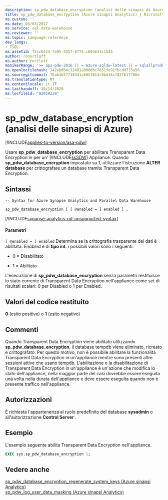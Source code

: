 ```yaml
---
description: sp_pdw_database_encryption (analisi delle sinapsi di Azure)
title: sp_pdw_database_encryption (Azure sinapsi Analytics) | Microsoft Docs
ms.custom: ''
ms.date: 03/03/2017
ms.service: sql-data-warehouse
ms.reviewer: ''
ms.topic: language-reference
dev_langs:
- TSQL
ms.assetid: f5ccb424-7a95-4557-b774-c69de33c1545
author: ronortloff
ms.author: rortloff
monikerRange: '>= aps-pdw-2016 || = azure-sqldw-latest || = sqlallproducts-allversions'
ms.openlocfilehash: 142ebd04c32491a800dbc7651fe91fbcdd715a56
ms.sourcegitcommit: 76ab3b57718341c6057613c9bd38cf82fb17786e
ms.translationtype: MT
ms.contentlocale: it-IT
ms.lasthandoff: 10/14/2020
ms.locfileid: "92059229"
---
```

# <a name="sp_pdw_database_encryption-azure-synapse-analytics"></a>sp_pdw_database_encryption (analisi delle sinapsi di Azure)
[!INCLUDE[applies-to-version/asa-pdw](../../includes/applies-to-version/asa-pdw.md)]

  Usare **sp_pdw_database_encryption** per abilitare Transparent Data Encryption in per un' [!INCLUDE[ssSDW](../../includes/sssdw-md.md)] Appliance. Quando **sp_pdw_database_encryption** impostato su 1, utilizzare l'istruzione **ALTER database** per crittografare un database tramite Transparent Data Encryption.  
  
## <a name="syntax"></a>Sintassi  
  
```syntaxsql  
-- Syntax for Azure Synapse Analytics and Parallel Data Warehouse  
  
sp_pdw_database_encryption [ [ @enabled = ] enabled ] ;  
```  

[!INCLUDE[synapse-analytics-od-unsupported-syntax](../../includes/synapse-analytics-od-unsupported-syntax.md)]

#### <a name="parameters"></a>Parametri  
`[ @enabled = ] enabled` Determina se la crittografia trasparente dei dati è abilitata. *Enabled* è di **tipo int**. i possibili valori sono i seguenti:  
  
-   0 = Disabilitato  
  
-   1 = Abilitato  
  
 L'esecuzione di **sp_pdw_database_encryption** senza parametri restituisce lo stato corrente di Transparent Data Encryption nell'appliance come set di risultati scalari: 0 per Disabled o 1 per Enabled.  
  
## <a name="return-code-values"></a>Valori del codice restituito  
 **0** (esito positivo) o **1** (esito negativo)  
  
## <a name="remarks"></a>Commenti  
 Quando Transparent Data Encryption viene abilitato utilizzando **sp_pdw_database_encryption**, il database tempdb viene eliminato, ricreato e crittografato. Per questo motivo, non è possibile abilitare la funzionalità Transparent Data Encryption in un'appliance mentre sono presenti altre sessioni attive che usano tempdb. L'abilitazione o la disabilitazione di Transparent Data Encryption in un'appliance è un'azione che modifica lo stato dell'appliance, nella maggior parte dei casi dovrebbe essere eseguita una volta nella durata dell'appliance e deve essere eseguita quando non è presente traffico nell'appliance.  
  
## <a name="permissions"></a>Autorizzazioni  
 È richiesta l'appartenenza al ruolo predefinito del database **sysadmin** o all'autorizzazione **Control Server** .  
  
## <a name="example"></a>Esempio  
 L'esempio seguente abilita Transparent Data Encryption nell'appliance.  
  
```sql  
EXEC sys.sp_pdw_database_encryption 1;  
```  
  
## <a name="see-also"></a>Vedere anche  
 [sp_pdw_database_encryption_regenerate_system_keys &#40;Azure sinapsi Analytics&#41;](../../relational-databases/system-stored-procedures/sp-pdw-database-encryption-regenerate-system-keys-sql-data-warehouse.md)   
 [sp_pdw_log_user_data_masking &#40;Azure sinapsi Analytics&#41;](../../relational-databases/system-stored-procedures/sp-pdw-log-user-data-masking-sql-data-warehouse.md)  
  
  
